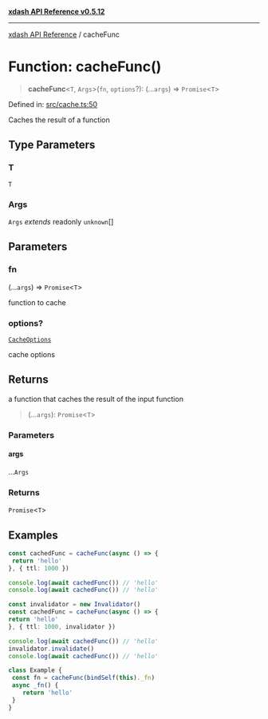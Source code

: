 [**xdash API Reference v0.5.12**](index.md)

***

[xdash API Reference](/xdash/api/index.md) / cacheFunc

# Function: cacheFunc()

> **cacheFunc**\<`T`, `Args`\>(`fn`, `options`?): (...`args`) => `Promise`\<`T`\>

Defined in: [src/cache.ts:50](https://github.com/shtse8/xdash/blob/ed88c6e7ad3be9e5e1e06776f9ca07ed27d97c13/src/cache.ts#L50)

Caches the result of a function

## Type Parameters

### T

`T`

### Args

`Args` *extends* readonly `unknown`[]

## Parameters

### fn

(...`args`) => `Promise`\<`T`\>

function to cache

### options?

[`CacheOptions`](/xdash/api/Interface.CacheOptions.md)

cache options

## Returns

a function that caches the result of the input function

> (...`args`): `Promise`\<`T`\>

### Parameters

#### args

...`Args`

### Returns

`Promise`\<`T`\>

## Examples

```ts
const cachedFunc = cacheFunc(async () => {
 return 'hello'
}, { ttl: 1000 })

console.log(await cachedFunc()) // 'hello'
console.log(await cachedFunc()) // 'hello'
```

```ts
const invalidator = new Invalidator()
const cachedFunc = cacheFunc(async () => {
return 'hello'
}, { ttl: 1000, invalidator })

console.log(await cachedFunc()) // 'hello'
invalidator.invalidate()
console.log(await cachedFunc()) // 'hello'
```

```ts
class Example {
 const fn = cacheFunc(bindSelf(this)._fn)
 async _fn() {
    return 'hello'
 }
}
```
